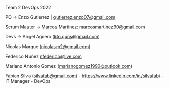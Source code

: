 Team 2 
DevOps 2022

PO -> Enzo Gutierrez | gutierrez.enzo07@gmail.com

Scrum Master -> Marcos Martinez: marcosmartinez90@gmail.com

Devs ->
Angel Agüero (lito.guns@gmail.com)

Nicolas Marque (nicolasm2@gmail.com)

Federico Nuñez nfederico@live.com

Mariano Antonio Gomez (marianogomez1990@outlook.com)

Fabian Silva (silvafab@gmail.com) - https://www.linkedin.com/in/silvafab/ - IT Manager - DevOps
